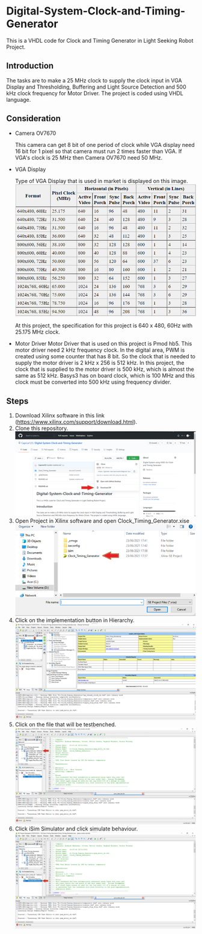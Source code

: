 # Digital-System-Clock-and-Timing-Generator
This is a VHDL code for Clock and Timing Generator in Light Seeking Robot Project.


## Introduction
The tasks are to make a 25 MHz clock to supply the clock input in VGA Display and Thresholding, Buffering and Light Source Detection and 500 kHz clock frequency for Motor Driver.
The project is coded using VHDL language.

## Consideration
* Camera OV7670
  
  This camera can get 8 bit of one period of clock while VGA display need 16 bit for 1 pixel so that camera must run 2 times faster than VGA. If VGA's clock is 25 MHz then Camera OV7670 need 50 MHz.
* VGA Display
  
  Type of VGA Display that is used in market is displayed on this image.
  ![Image of VGA Display](/images/vga_specification.png)
  
  At this project, the specification for this project is 640 x 480, 60Hz with 25.175 MHz clock.
* Motor Driver
  Motor Driver that is used on this project is Pmod hb5. This motor driver need 2 kHz frequency clock. In the digital area, PWM is created using some counter that has 8 bit. 
  So the clock that is needed to supply the motor driver is 2 kHz x 256 is 512 kHz. In this project, the clock that is supplied to the motor driver is 500 kHz, which is almost the same as 512 kHz.
  Basys3 has on board clock, which is 100 MHz and this clock must be converted into 500 kHz using frequency divider.

## Steps
1. Download Xilinx software in this link (https://www.xilinx.com/support/download.html). 
2. Clone this repository.
  ![Image of Clone repository](/images/clone_repository.png)
3. Open Project in Xilinx software and open Clock_Timing_Generator.xise
  ![Image of Open Project](/images/open_project.png)
4. Click on the implementation button in Hierarchy.
  ![Image of Implementation](/images/implementation.png)
5. Click on the file that will be testbenched.
  ![Image of open file](/images/open_file.png)
6. Click iSim Simulator and click simulate behaviour.
  ![Image of simulation](/images/simulate.png)

